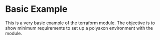 # Basic Example
This is a very basic example of the terraform module.
The objective is to show minimum requirements to set up a polyaxon environment with the module.

